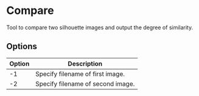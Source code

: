 # Compare

Tool to compare two silhouette images and output the degree of similarity.

## Options

| Option | Description |
| --- | --- |
| -1  | Specify filename of first image. |
| -2  | Specify filename of second image. |
